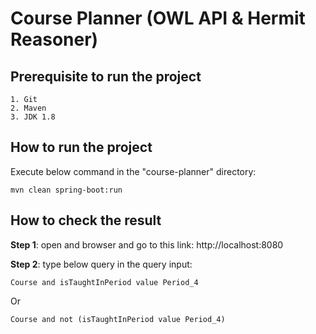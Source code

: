 # Course Planner (OWL API & Hermit Reasoner)

## Prerequisite to run the project
```
1. Git
2. Maven
3. JDK 1.8
```

## How to run the project

Execute below command in the "course-planner" directory:
```
mvn clean spring-boot:run
```

## How to check the result

**Step 1**: open and browser and go to this link: http://localhost:8080

**Step 2**: type below query in the query input:
```
Course and isTaughtInPeriod value Period_4
```
Or 

```
Course and not (isTaughtInPeriod value Period_4)
```

